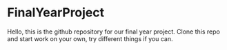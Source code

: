 # FinalYearProject

Hello, this is the github repository for our final year project.
Clone this repo and start work on your own, try different things if you can.
